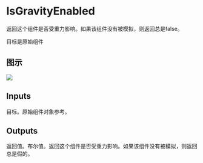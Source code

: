 # IsGravityEnabled

返回这个组件是否受重力影响。如果该组件没有被模拟，则返回总是false。

目标是原始组件

## 图示

![]($-20221218-20280775.png)

## Inputs

目标。原始组件对象参考。  

## Outputs

返回值。布尔值。返回这个组件是否受重力影响。如果该组件没有被模拟，则返回总是假的。
